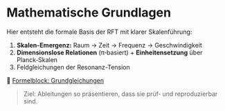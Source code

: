 # Mathematische Grundlagen

Hier entsteht die formale Basis der RFT mit klarer Skalenführung:
1. **Skalen-Emergenz:** Raum → Zeit → Frequenz → Geschwindigkeit  
2. **Dimensionslose Relationen** (π‑basiert) + **Einheitensetzung** über Planck‑Skalen
3. Feldgleichungen der Resonanz-Tension

📎 [Formelblock: Grundgleichungen]()

> Ziel: Ableitungen so präsentieren, dass sie prüf‑ und reproduzierbar sind.
